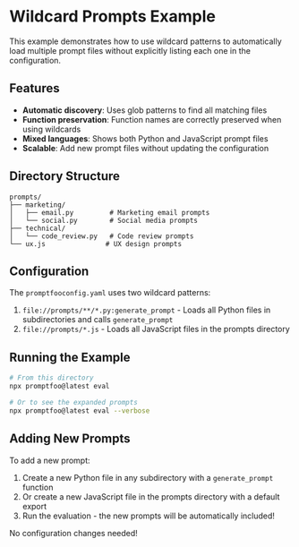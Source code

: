 # Wildcard Prompts Example

This example demonstrates how to use wildcard patterns to automatically load multiple prompt files without explicitly listing each one in the configuration.

## Features

- **Automatic discovery**: Uses glob patterns to find all matching files
- **Function preservation**: Function names are correctly preserved when using wildcards
- **Mixed languages**: Shows both Python and JavaScript prompt files
- **Scalable**: Add new prompt files without updating the configuration

## Directory Structure

```
prompts/
├── marketing/
│   ├── email.py         # Marketing email prompts
│   └── social.py        # Social media prompts
├── technical/
│   └── code_review.py   # Code review prompts
└── ux.js               # UX design prompts
```

## Configuration

The `promptfooconfig.yaml` uses two wildcard patterns:

1. `file://prompts/**/*.py:generate_prompt` - Loads all Python files in subdirectories and calls `generate_prompt`
2. `file://prompts/*.js` - Loads all JavaScript files in the prompts directory

## Running the Example

```bash
# From this directory
npx promptfoo@latest eval

# Or to see the expanded prompts
npx promptfoo@latest eval --verbose
```

## Adding New Prompts

To add a new prompt:

1. Create a new Python file in any subdirectory with a `generate_prompt` function
2. Or create a new JavaScript file in the prompts directory with a default export
3. Run the evaluation - the new prompts will be automatically included!

No configuration changes needed!
